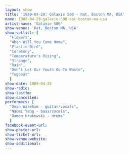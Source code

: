 ```yaml
---
layout: show
title: '1989-04-29: Galaxie 500 - Rat, Boston MA, USA'
name: 1989-04-29-galaxie-500-rat-boston-ma-usa
artist-name: 'Galaxie 500'
show-venue: 'Rat, Boston MA, USA'
show-setlist: [
  "Flowers",
  "When Will You Come Home",
  "Plastic Bird",
  "Ceremony",
  "Temperature's Rising",
  "Strange",
  "Rain",
  "Don't Let Our Youth Go To Waste",
  "Tugboat"
  ]
show-date: 1989-04-29
show-radio: 
show-lastfm: 
show-cancelled: 
performers: [
  "Dean Wareham - guitar/vocals",
  "Naomi Yang - bass/vocals",
  "Damon Krukowski - drums"
  ]
facebook-event-url: 
show-poster-url: 
show-ticket-url: 
show-venue-website: 
show-additional: 
---
```


